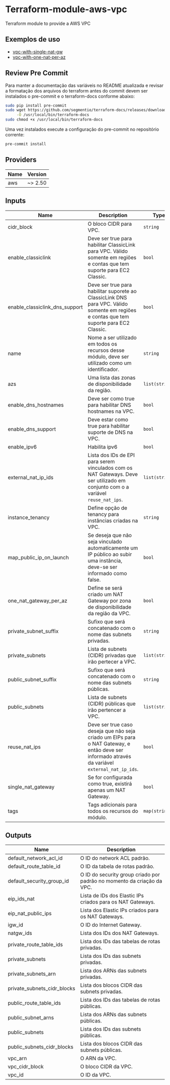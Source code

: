 # Terraform-module-aws-vpc
Terraform module to provide a AWS VPC

## Exemplos de uso

- [vpc-with-single-nat-gw](/examples/vpc-with-single-nat-gw)
- [vpc-with-one-nat-per-az](/examples/vpc-with-one-nat-per-az)

## Review Pre Commit

Para manter a documentação das variáveis no README atualizada e revisar a formatação dos arquivos do 
terraform  antes do commit devem ser instalados o pre-commit e o terraform-docs conforme abaixo:

```bash
sudo pip install pre-commit
sudo wget https://github.com/segmentio/terraform-docs/releases/download/v0.8.2/terraform-docs-v0.8.2-linux-amd64 \
     -O /usr/local/bin/terraform-docs
sudo chmod +x /usr/local/bin/terraform-docs
```

Uma vez instalados execute a configuração do pre-commit no repositório corrente:

```bash
pre-commit install
```

<!-- BEGINNING OF PRE-COMMIT-TERRAFORM DOCS HOOK -->
## Providers

| Name | Version |
|------|---------|
| aws | ~> 2.50 |

## Inputs

| Name | Description | Type | Default | Required |
|------|-------------|------|---------|:-----:|
| cidr\_block | O bloco CIDR para VPC. | `string` | n/a | yes |
| enable\_classiclink | Deve ser true para habilitar ClassicLink para VPC. Válido somente em regiões e contas que tem suporte para EC2 Classic. | `bool` | n/a | yes |
| enable\_classiclink\_dns\_support | Deve ser true para habilitar suporete ao ClassicLink DNS para VPC. Válido somente em regiões e contas que tem suporte para EC2 Classic. | `bool` | n/a | yes |
| name | Nome a ser utilizado em todos os recursos desse módulo, deve ser utilizado como um identificador. | `string` | n/a | yes |
| azs | Uma lista das zonas de disponibilidade da região. | `list(string)` | `[]` | no |
| enable\_dns\_hostnames | Deve ser como true para habilitar DNS hostnames na VPC. | `bool` | `false` | no |
| enable\_dns\_support | Deve estar como true para habilitar suporte de DNS na VPC. | `bool` | `true` | no |
| enable\_ipv6 | Habilita ipv6 | `bool` | `false` | no |
| external\_nat\_ip\_ids | Lista dos IDs de EPI para serem vinculados com os NAT Gateways. Deve ser utilizado em conjunto com o a variável `reuse_nat_ips`. | `list(string)` | `[]` | no |
| instance\_tenancy | Define opção de tenancy para instâncias criadas na VPC. | `string` | `"default"` | no |
| map\_public\_ip\_on\_launch | Se deseja que não seja vinculado automaticamente um IP público ao subir uma instância, deve-se ser informado como false. | `bool` | `true` | no |
| one\_nat\_gateway\_per\_az | Define se será criado um NAT Gateway por zona de disponibilidade da região da VPC. | `bool` | `true` | no |
| private\_subnet\_suffix | Sufixo que será concatenado com o nome das subnets privadas. | `string` | `"private"` | no |
| private\_subnets | Lista de subnets (CIDR) privadas que irão pertecer a VPC. | `list(string)` | `[]` | no |
| public\_subnet\_suffix | Sufixo que será concatenado com o nome das subnets públicas. | `string` | `"public"` | no |
| public\_subnets | Lista de subnets (CIDR) públicas que irão pertencer a VPC. | `list(string)` | `[]` | no |
| reuse\_nat\_ips | Deve ser true caso deseja que não seja criado um EIPs para o NAT Gateway, e então deve ser informado através da variável `external_nat_ip_ids`. | `bool` | `false` | no |
| single\_nat\_gateway | Se for configurada como true, existirá apenas um NAT Gateway. | `bool` | `false` | no |
| tags | Tags adicionais para todos os recursos do módulo. | `map(string)` | `{}` | no |

## Outputs

| Name | Description |
|------|-------------|
| default\_network\_acl\_id | O ID do network ACL padrão. |
| default\_route\_table\_id | O ID da tabela de rotas padrão. |
| default\_security\_group\_id | O ID do security group criado por padrão no momento da criação da VPC. |
| eip\_ids\_nat | Lista de IDs dos Elastic IPs criados para os NAT Gateways. |
| eip\_nat\_public\_ips | Lista dos Elastic IPs criados para os NAT Gateways. |
| igw\_id | O ID do Internet Gateway. |
| natgw\_ids | Lista dos IDs dos NAT Gateways. |
| private\_route\_table\_ids | Lista dos IDs das tabelas de rotas privadas. |
| private\_subnets | Lista dos IDs das subnets privadas. |
| private\_subnets\_arn | Lista dos ARNs das subnets privadas. |
| private\_subnets\_cidr\_blocks | Lista dos blocos CIDR das subnets privadas. |
| public\_route\_table\_ids | Lista dos IDs das tabelas de rotas públicas. |
| public\_subnet\_arns | Lista dos ARNs das subnets públicas. |
| public\_subnets | Lista dos IDs das subnets públicas. |
| public\_subnets\_cidr\_blocks | Lista dos blocos CIDR das subnets públicas. |
| vpc\_arn | O ARN da VPC. |
| vpc\_cidr\_block | O bloco CIDR da VPC. |
| vpc\_id | O ID da VPC. |

<!-- END OF PRE-COMMIT-TERRAFORM DOCS HOOK -->